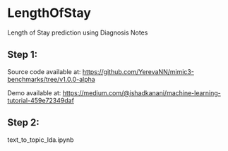 # LengthOfStay
Length of Stay prediction using Diagnosis Notes

## Step 1:
Source code available at: https://github.com/YerevaNN/mimic3-benchmarks/tree/v1.0.0-alpha

Demo available at: https://medium.com/@ishadkanani/machine-learning-tutorial-459e72349daf

## Step 2:
text_to_topic_lda.ipynb
